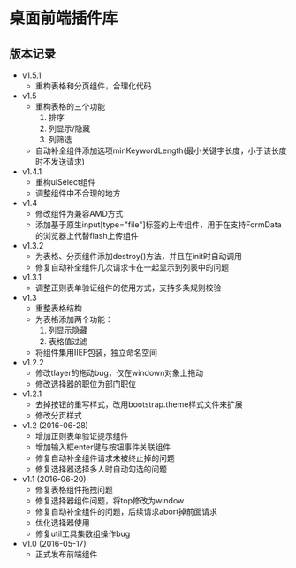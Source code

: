 # 桌面前端插件库

## 版本记录
* v1.5.1
	* 重构表格和分页组件，合理化代码
* v1.5
	* 重构表格的三个功能
		1. 排序
		1. 列显示/隐藏
		1. 列筛选
	* 自动补全组件添加选项minKeywordLength(最小关键字长度，小于该长度时不发送请求)
* v1.4.1
	* 重构uiSelect组件
	* 调整组件中不合理的地方
* v1.4
	* 修改组件为兼容AMD方式
	* 添加基于原生input[type="file"]标签的上传组件，用于在支持FormData的浏览器上代替flash上传组件
* v1.3.2
	* 为表格、分页组件添加destroy()方法，并且在init时自动调用
	* 修复自动补全组件几次请求卡在一起显示到列表中的问题
* v1.3.1
	* 调整正则表单验证组件的使用方式，支持多条规则校验
* v1.3
	* 重整表格结构
	* 为表格添加两个功能：
		1. 列显示隐藏
		1. 表格值过滤
	* 将组件集用IIEF包装，独立命名空间
* v1.2.2
	* 修改tlayer的拖动bug，仅在windown对象上拖动
	* 修改选择器的职位为部门职位
* v1.2.1
	* 去掉按钮的重写样式，改用bootstrap.theme样式文件来扩展
	* 修改分页样式
* v1.2 (2016-06-28)
	* 增加正则表单验证提示组件
	* 增加输入框enter键与按钮事件关联组件
	* 修复自动补全组件请求未被终止掉的问题
	* 修复选择器选择多人时自动勾选的问题
* v1.1 (2016-06-20)
	* 修复表格组件拖拽问题
	* 修复选择器组件问题，将top修改为window
	* 修复自动补全组件的问题，后续请求abort掉前面请求
	* 优化选择器使用
	* 修复util工具集数组操作bug
* v1.0 (2016-05-17)
	* 正式发布前端组件